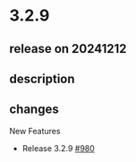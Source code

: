 # 3.2.9

## release on 20241212
## description
## changes
New Features

* Release 3.2.9 <a href="https://github.com/spring-projects/spring-ldap/issues/980" data-hovercard-type="issue" data-hovercard-url="/spring-projects/spring-ldap/issues/980/hovercard">#980</a>

